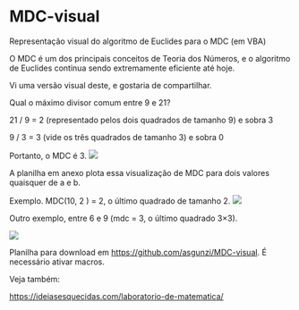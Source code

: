 # MDC-visual
Representação visual do algoritmo de Euclides para o MDC (em VBA)



O MDC é um dos principais conceitos de Teoria dos Números, e o algoritmo de Euclides continua sendo extremamente eficiente até hoje.

Vi uma versão visual deste, e gostaria de compartilhar.

Qual o máximo divisor comum entre 9 e 21?

21 / 9 = 2 (representado pelos dois quadrados de tamanho 9) e sobra 3

9 / 3 = 3 (vide os três quadrados de tamanho 3) e sobra 0

Portanto, o MDC é 3.
![](https://ideiasesquecidas.files.wordpress.com/2021/03/euclides01-1.jpg)

A planilha em anexo plota essa visualização de MDC para dois valores quaisquer de a e b.

Exemplo. MDC(10, 2 ) = 2, o último quadrado de tamanho 2.
![](https://ideiasesquecidas.files.wordpress.com/2021/03/euclides02.jpg)


Outro exemplo, entre 6 e 9 (mdc = 3, o último quadrado 3×3).

![](https://ideiasesquecidas.files.wordpress.com/2021/03/euclides03.jpg)

Planilha para download em https://github.com/asgunzi/MDC-visual. É necessário ativar macros.

Veja também:

https://ideiasesquecidas.com/laboratorio-de-matematica/
